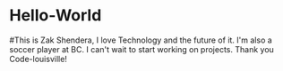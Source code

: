 # Hello-World
#This is Zak Shendera, I love Technology and the future of it. I'm also a soccer player at BC. I can't wait to start working on projects. Thank you Code-louisville!
